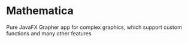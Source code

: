 # Mathematica
Pure JavaFX Grapher app for complex graphics, which support custom functions and many other features
